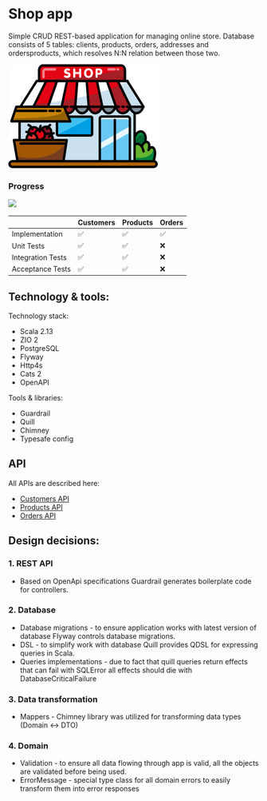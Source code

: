 # Shop app
Simple CRUD REST-based application for managing online store. Database consists of 5 tables: clients, products, orders, addresses and ordersproducts, which resolves N:N relation between those two.

![image info](./icon.png)


### Progress
![](https://geps.dev/progress/80?dangerColor=800000&warningColor=ff9900&successColor=006600)

|                   | Customers | Products | Orders |
|-------------------|-----------|----------|--------|
| Implementation    | ✅         | ✅        | ✅      |
| Unit Tests        | ✅         | ✅        | ❌      |
| Integration Tests | ✅         | ✅        | ❌      |
| Acceptance Tests  | ✅         | ✅        | ❌      |

## Technology & tools:
Technology stack:
* Scala 2.13
* ZIO 2
* PostgreSQL
* Flyway
* Http4s
* Cats 2
* OpenAPI

Tools & libraries:
* Guardrail
* Quill
* Chimney
* Typesafe config


## API
All APIs are described here:
* [Customers API](./api/customerApi.yaml)
* [Products API](./api/productApi.yaml)
* [Orders API]()

## Design decisions:
### 1. REST API
* Based on OpenApi specifications Guardrail generates boilerplate code for controllers.

### 2. Database
* Database migrations - to ensure application works with latest version of database Flyway controls database migrations.
* DSL - to simplify work with database Quill provides QDSL for expressing queries in Scala.
* Queries implementations - due to fact that quill queries return effects that can fail with SQLError all effects should die with DatabaseCriticalFailure

### 3. Data transformation
* Mappers - Chimney library was utilized for transforming data types (Domain <-> DTO)

### 4. Domain
* Validation - to ensure all data flowing through app is valid, all the objects are validated before being used. 
* ErrorMessage - special type class for all domain errors to easily transform them into error responses